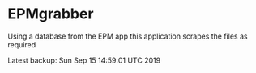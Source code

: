 # EPMgrabber
Using a database from the EPM app this application scrapes the files as required


Latest backup: Sun Sep 15 14:59:01 UTC 2019
